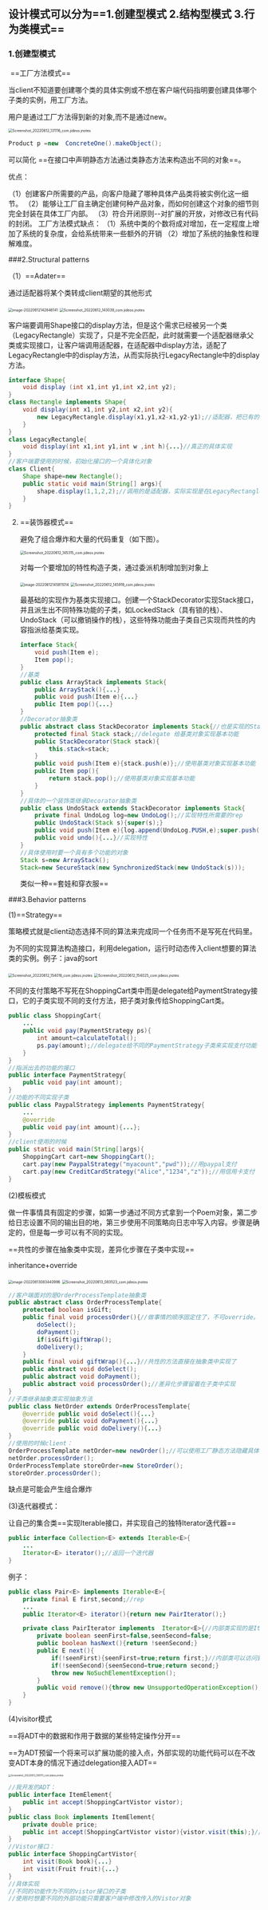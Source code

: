 ## 设计模式可以分为==1.创建型模式 2.结构型模式 3.行为类模式==

### 1.创建型模式

​										==工厂方法模式==

​	当client不知道要创建哪个类的具体实例或不想在客户端代码指明要创建具体哪个子类的实例，用工厂方法。

用户是通过工厂方法得到新的对象,而不是通过new。



<img src="C:\Users\王多鱼\Documents\Tencent Files\2648020673\FileRecv\MobileFile\Screenshot_20220612_131116_com.jideos.jnotes.png" alt="Screenshot_20220612_131116_com.jideos.jnotes" style="zoom: 50%;" />

```java
Product p =new  ConcreteOne().makeObject();
```

可以简化  ==在接口中声明静态方法通过类静态方法来构造出不同的对象==。

优点：

（1）创建客户所需要的产品，向客户隐藏了哪种具体产品类将被实例化这一细节。
（2）能够让工厂自主确定创建何种产品对象，而如何创建这个对象的细节则完全封装在具体工厂内部。
（3）符合开闭原则--对扩展的开放，对修改已有代码的封闭。
工厂方法模式缺点：
（1）系统中类的个数将成对增加，在一定程度上增加了系统的复杂度，会给系统带来一些额外的开销
（2）增加了系统的抽象性和理解难度。

###2.Structural patterns

（1）==Adater==

通过适配器将某个类转成client期望的其他形式

<img src="C:\Users\王多鱼\AppData\Roaming\Typora\typora-user-images\image-20220612142846141.png" alt="image-20220612142846141" style="zoom:50%;" />

<img src="C:\Users\王多鱼\Documents\Tencent Files\2648020673\FileRecv\MobileFile\Screenshot_20220612_143039_com.jideos.jnotes.png" alt="Screenshot_20220612_143039_com.jideos.jnotes" style="zoom:50%;" />

客户端要调用Shape接口的display方法，但是这个需求已经被另一个类（LegacyRectangle）实现了，只是不完全匹配，此时就需要一个适配器继承父类或实现接口，让客户端调用适配器，在适配器中display方法，适配了LegacyRectangle中的display方法，从而实际执行LegacyRectangle中的display方法。

```java
interface Shape{
    void display (int x1,int y1,int x2,int y2);
}
class Rectangle implements Shape{
    void display(int x1,int y2,int x2,int y2){
        new LegacyRectangle.display(x1,y1,x2-x1,y2-y1);//适配器，把已有的数据变得符合已有的方法要求。一种delegation，把责任交给别人来实现（LegacyRectangle）。
    }
}
class LegacyRectangle{
    void display(int x1,int y1,int w ,int h){...}//真正的具体实现
}
//客户端要使用的时候，初始化接口的一个具体化对象
class Client{
    Shape shape=new Rectangle();
    public static void main(String[] args){
        shape.display(1,1,2,2);//调用的是适配器，实际实现是在LegacyRectangle。
    }
}
```

2. ==装饰器模式== 

   避免了组合爆炸和大量的代码重复（如下图）。

   

   <img src="C:\Users\王多鱼\Documents\Tencent Files\2648020673\FileRecv\MobileFile\Screenshot_20220612_145315_com.jideos.jnotes.png" alt="Screenshot_20220612_145315_com.jideos.jnotes" style="zoom: 50%;" />

   对每一个要增加的特性构造子类，通过委派机制增加到对象上

   <img src="C:\Users\王多鱼\AppData\Roaming\Typora\typora-user-images\image-20220612145811014.png" alt="image-20220612145811014" style="zoom:50%;" />

   <img src="C:\Users\王多鱼\Documents\Tencent Files\2648020673\FileRecv\MobileFile\Screenshot_20220612_145919_com.jideos.jnotes.png" alt="Screenshot_20220612_145919_com.jideos.jnotes" style="zoom:50%;" />

   最基础的实现作为基类实现接口。创建一个StackDecorator实现Stack接口，并且派生出不同特殊功能的子类，如LockedStack（具有锁的栈）、UndoStack（可以撤销操作的栈），这些特殊功能由子类自己实现而共性的内容指派给基类实现。

   ```java
   interface Stack{
       void push(Item e);
       Item pop();
   }
   //基类 
   public class ArrayStack implements Stack{
       public ArrayStack(){...}
       public void push(Item e){...}
       public Item pop(){...}
   }
   //Decorator抽象类
   public abstract class StackDecorator implements Stack{//也是实现的Stack接口
       protected final Stack stack;//delegate 给基类对象实现基本功能
       public StackDecorator(Stack stack){
           this.stack=stack;
       }
       public void push(Item e){stack.push(e)};//使用基类对象实现基本功能
       public Item pop(){
           return stack.pop();//使用基类对象实现基本功能
       }
   }
   //具体的一个装饰类继承Decorator抽象类
   public class UndoStack extends StackDecorator implements Stack{
       private final UndoLog log=new UndoLog();//实现特性所需要的rep
       public UndoStack(Stack s){super(s);}
       public void push(Item e){log.append(UndoLog.PUSH,e);super.push(e);}
       public void undo(){...}//实现特性
   }
   //具体使用时要一个具有多个功能的对象
   Stack s=new ArrayStack();
   Stack=new SecureStack(new SynchronizedStack(new UndoStack(s)));
   ```

   类似一种==套娃和穿衣服==

###3.Behavior patterns

(1)==Strategy==

策略模式就是client动态选择不同的算法来完成同一个任务而不是写死在代码里。

为不同的实现算法构造接口，利用delegation，运行时动态传入client想要的算法类的实例。例子：java的sort

<img src="C:\Users\王多鱼\Documents\Tencent Files\2648020673\FileRecv\MobileFile\Screenshot_20220612_154016_com.jideos.jnotes.png" alt="Screenshot_20220612_154016_com.jideos.jnotes" style="zoom:50%;" />

<img src="C:\Users\王多鱼\Documents\Tencent Files\2648020673\FileRecv\MobileFile\Screenshot_20220612_154025_com.jideos.jnotes.png" alt="Screenshot_20220612_154025_com.jideos.jnotes" style="zoom:50%;" />

不同的支付策略不写死在ShoppingCart类中而是delegate给PaymentStrategy接口，它的子类实现不同的支付方法，把子类对象传给ShoppingCart类。

```java
public class ShoppingCart{
    ...
    public void pay(PaymentStrategy ps){
        int amount=calculateTotal();
        ps.pay(amount);//delegate给不同的PaymentStrategy子类来实现支付功能
    }
}
//指派出去的功能的接口
public interface PaymentStrategy{
    public void pay(int amount);
}
//功能的不同实现子类
public class PaypalStrategy implements PaymentStrategy{
    ...
    @override
    public void pay(int amount){...};
}
//client使用的时候
public static void main(String[]args){
    ShoppingCart cart=new ShoppingCart();
    cart.pay(new PaypalStrategy("myacount","pwd"));//用paypal支付
    cart.pay(new CreditCardStrategy("Alice","1234","z"));//用信用卡支付
}
```

(2)模板模式

做一件事情具有固定的步骤，如第一步通过不同方式拿到一个Poem对象，第二步给日志设置不同的输出目的地，第三步使用不同策略向日志中写入内容。步骤是确定的，但是每一步可以有不同的实现。

==共性的步骤在抽象类中实现，差异化步骤在子类中实现==

inheritance+override

<img src="C:\Users\王多鱼\AppData\Roaming\Typora\typora-user-images\image-20220613083440996.png" alt="image-20220613083440996" style="zoom:50%;" />



<img src="C:\Users\王多鱼\Documents\Tencent Files\2648020673\FileRecv\MobileFile\Screenshot_20220613_083523_com.jideos.jnotes.png" alt="Screenshot_20220613_083523_com.jideos.jnotes" style="zoom:50%;" />

```java
//客户端面对的是OrderProcessTemplate抽象类
public abstract class OrderProcessTemplate{
    protected boolean isGift;
    public final void processOrder(){//做事情的顺序固定住了，不可override。
        doSelect();
        doPayment();
        if(isGift)giftWrap();
        doDelivery();
    }
    public final void giftWrap(){...}//共性的方法直接在抽象类中实现了
    public abstract void doSelect();
    public abstract void doPayment();
    public abstract void processOrder();//差异化步骤留着在子类中实现
}
//子类继承抽象类实现抽象方法
public class NetOrder extends OrderProcessTemplate{
    @override public void doSelect(){...}
    @override public void doPayment(){...}
    @override public void doDelivery(){...}
}
//使用的时候client：
OrderProcessTemplate netOrder=new newOrder();//可以使用工厂静态方法隐藏具体的new操作
netOrder.processOrder();
OrderProcessTemplate storeOrder=new StoreOrder();
storeOrder.processOrder();
```

缺点是可能会产生组合爆炸



(3)迭代器模式：

让自己的集合类==实现Iterable接口，并实现自己的独特Iterator迭代器==

```java
public interface Collection<E> extends Iterable<E>{
    ...
    Iterator<E> iterator();//返回一个迭代器
}
```



例子：

```java
public class Pair<E> implements Iterable<E>{
	private final E first,second;//rep
	...
	public Iterator<E> iterator(){return new PairIterator();}

	private class PairIterator implements  Iterator<E>{//内部类实现的是Iterator接口,必须override next和hasNext方法
    	private boolean seenFirst=false,seenSecond=false;
    	public boolean hasNext(){return !seenSecond;}
    	public E next(){
        	if(!seenFirst){seenFirst=true;return first;}//内部类可以访问到first字段
        	if(!seenSecond){seenSecond=true;return second;}
            throw new NoSuchElementException();
    	}
        public void remove(){throw new UnsupportedOperationException();}
    }
}
```

(4)visitor模式

==将ADT中的数据和作用于数据的某些特定操作分开==

==为ADT预留一个将来可以扩展功能的接入点，外部实现的功能代码可以在不改变ADT本身的情况下通过delegation接入ADT==

<img src="C:\Users\王多鱼\Documents\Tencent Files\2648020673\FileRecv\MobileFile\Screenshot_20220613_095111_com.jideos.jnotes.png" alt="Screenshot_20220613_095111_com.jideos.jnotes" style="zoom: 33%;" />

```java
//我开发的ADT：
public interface ItemElement{
    public int accept(ShoppingCartVistor vistor);
}
public class Book implements ItemElement{
    private double price;
    public int accept(ShoppingCartVistor vistor){vistor.visit(this);}//接入点，当想用外部的不同功能时传入不同的Vistor功能子类
}
//Vistor接口：
public interface ShoppingCartVistor{
    int visit(Book book){...}
    int visit(Fruit fruit){...}
}
//具体实现
//不同的功能作为不同的vistor接口的子类
//使用时想要不同的外部功能只需要客户端中修改传入的Vistor对象
```



